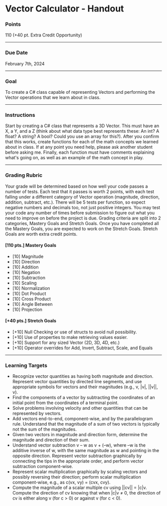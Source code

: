 # Vector Calculator - Handout

### Points
110 (+40 pt. Extra Credit Opportunity)

---

### Due Date
February 7th, 2024

---

### Goal
To create a C# class capable of representing Vectors and performing the Vector operations that we learn about in class.

---
### Instructions
Start by creating a C# class that represents a 3D Vector. This must have an X, a Y, and a Z (think about what data type best represents these: An int? A float? A string? A bool? Could you use an array for this?). After you confirm that this works, create functions for each of the math concepts we learned about in class. If at any point you need help, please ask another student before asking me. Finally, each function must have comments explaining what's going on, as well as an example of the math concept in play.

---

### Grading Rubric
Your grade will be determined based on how well your code passes a number of tests. Each test that it passes is worth 2 points, with each test falling under a different category of Vector operation (magnitude, direction, addition, subtract, etc.). There will be 5 tests per function, so expect negative numbers and decimals too, not just positive integers. You may test your code any number of times before submission to figure out what you need to improve on before the project is due. Grading criteria are split into 2 categories, Mastery Goals and Stretch Goals. Once you have completed all the Mastery Goals, you are expected to work on the Stretch Goals. Stretch Goals are worth extra credit points.

#### [110 pts.] Mastery Goals
- [10] Magnitude
- [10] Direction
- [10] Addition
- [10] Negation
- [10] Subtraction
- [10] Scaling
- [10] Normalization
- [10] Dot Product
- [10] Cross Product
- [10] Angle Between
- [10] Projection

#### [+40 pts.] Stretch Goals
- [+10] Null Checking or use of structs to avoid null possibility.
- [+10] Use of properties to make retrieving values easier.
- [+10] Support for any sized Vector (2D, 3D, 4D, etc.)
- [+10] Operator overrides for Add, Invert, Subtract, Scale, and Equals

---

### Learning Targets
- Recognize vector quantities as having both magnitude and direction. Represent vector quantities by directed line segments, and use appropriate symbols for vectors and their magnitudes (e.g., v, |v|, ||v||, v).
- Find the components of a vector by subtracting the coordinates of an initial point from the coordinates of a terminal point.
- Solve problems involving velocity and other quantities that can be represented by vectors.
- Add vectors end-to-end, component-wise, and by the parallelogram rule. Understand that the magnitude of a sum of two vectors is typically not the sum of the magnitudes.
- Given two vectors in magnitude and direction form, determine the magnitude and direction of their sum.
- Understand vector subtraction v – w as v + (–w), where –w is the additive inverse of w, with the same magnitude as w and pointing in the opposite direction. Represent vector subtraction graphically by connecting the tips in the appropriate order, and perform vector subtraction component-wise.
- Represent scalar multiplication graphically by scaling vectors and possibly reversing their direction; perform scalar multiplication component-wise, e.g., as c(vx, vy) = (cvx, cvy).
- Compute the magnitude of a scalar multiple cv using ||cv|| = |c|v. Compute the direction of cv knowing that when |c|v ≠ 0, the direction of cv is either along v (for c > 0) or against v (for c < 0).
